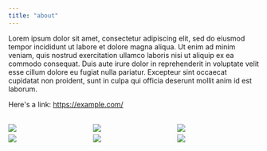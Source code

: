 ```yaml
---
title: "about"
---
```


Lorem ipsum dolor sit amet, consectetur adipiscing elit, sed do eiusmod tempor incididunt ut labore et dolore magna aliqua. Ut enim ad minim veniam, quis nostrud exercitation ullamco laboris nisi ut aliquip ex ea commodo consequat. Duis aute irure dolor in reprehenderit in voluptate velit esse cillum dolore eu fugiat nulla pariatur. Excepteur sint occaecat cupidatat non proident, sunt in culpa qui officia deserunt mollit anim id est laborum.

Here's a link: https://example.com/

<br>

<div style="display: grid; grid-template-columns: repeat(3, 1fr); gap: 5px;">
    <img src="https://picsum.photos/200/100">
    <img src="https://picsum.photos/150/150">
    <img src="https://picsum.photos/100/200">
    <img src="https://picsum.photos/200/150">
    <img src="https://picsum.photos/150/100">
    <img src="https://picsum.photos/100/150">
</div>
